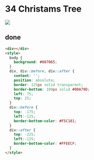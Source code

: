 # 34 Christams Tree

![](https://raw.githubusercontent.com/sari3l/css_battle/main/media/16773983304399/16773983462226.png)

## done

```html
<div></div>
<style>
  body {
    background: #007065;
  }
  div, div::before, div::after {
    content: '';
    position: absolute;
    border: 125px solid transparent;
    border-bottom: 100px solid #00A79D;
    left: 75;
    top: 25;
  }
  div::before {
    top: -175;
    left:-125;
    border-bottom-color: #F5C181;
  }
  div::after {
    top: -225;
    left:-125;
    border-bottom-color: #FFEECF;
  }
</style>
```